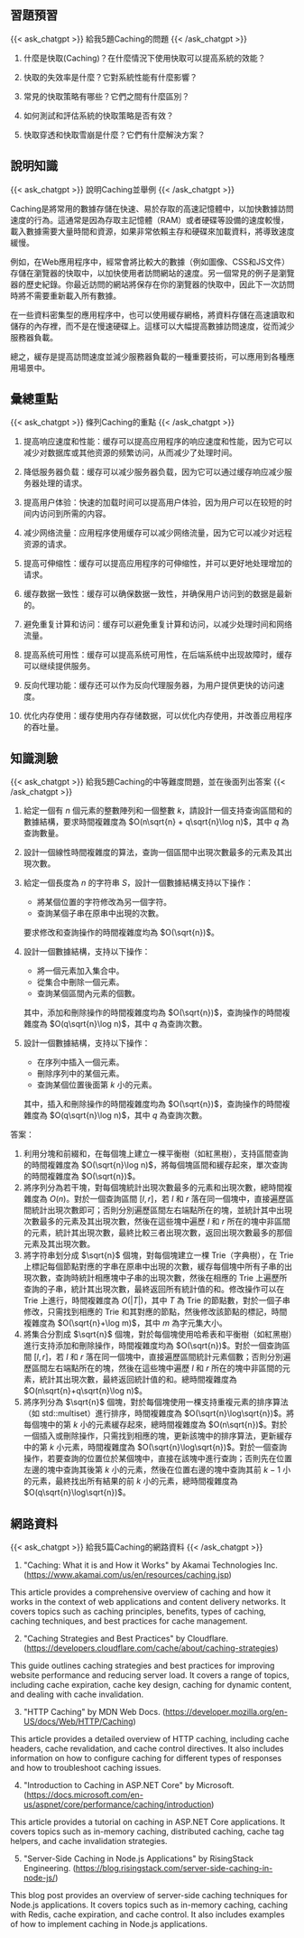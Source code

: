 ## 習題預習
{{< ask_chatgpt >}}
給我5題Caching的問題
{{< /ask_chatgpt >}}



1. 什麼是快取(Caching)？在什麼情況下使用快取可以提高系統的效能？

2. 快取的失效率是什麼？它對系統性能有什麼影響？

3. 常見的快取策略有哪些？它們之間有什麼區別？

4. 如何測試和評估系統的快取策略是否有效？

5. 快取穿透和快取雪崩是什麼？它們有什麼解決方案？   

## 說明知識
{{< ask_chatgpt >}}
說明Caching並舉例
{{< /ask_chatgpt >}}



Caching是將常用的數據存儲在快速、易於存取的高速記憶體中，以加快數據訪問速度的行為。這通常是因為存取主記憶體（RAM）或者硬碟等設備的速度較慢，載入數據需要大量時間和資源，如果非常依賴主存和硬碟來加載資料，將導致速度緩慢。

例如，在Web應用程序中，經常會將比較大的數據（例如圖像、CSS和JS文件）存儲在瀏覽器的快取中，以加快使用者訪問網站的速度。另一個常見的例子是瀏覽器的歷史紀錄。你最近訪問的網站將保存在你的瀏覽器的快取中，因此下一次訪問時將不需要重新載入所有數據。

在一些資料密集型的應用程序中，也可以使用緩存網格，將資料存儲在高速讀取和儲存的內存裡，而不是在慢速硬碟上。這樣可以大幅提高數據訪問速度，從而減少服務器負載。

總之，緩存是提高訪問速度並減少服務器負載的一種重要技術，可以應用到各種應用場景中。   

## 彙總重點
{{< ask_chatgpt >}}
條列Caching的重點
{{< /ask_chatgpt >}}



1. 提高响应速度和性能：缓存可以提高应用程序的响应速度和性能，因为它可以减少对数据库或其他资源的频繁访问，从而减少了处理时间。

2. 降低服务器负载：缓存可以减少服务器负载，因为它可以通过缓存响应减少服务器处理的请求。

3. 提高用户体验：快速的加载时间可以提高用户体验，因为用户可以在较短的时间内访问到所需的内容。

4. 减少网络流量：应用程序使用缓存可以减少网络流量，因为它可以减少对远程资源的请求。

5. 提高可伸缩性：缓存可以提高应用程序的可伸缩性，并可以更好地处理增加的请求。

6. 缓存数据一致性：缓存可以确保数据一致性，并确保用户访问到的数据是最新的。

7. 避免重复计算和访问：缓存可以避免重复计算和访问，以减少处理时间和网络流量。

8. 提高系统可用性：缓存可以提高系统可用性，在后端系统中出现故障时，缓存可以继续提供服务。

9. 反向代理功能：缓存还可以作为反向代理服务器，为用户提供更快的访问速度。

10. 优化内存使用：缓存使用内存存储数据，可以优化内存使用，并改善应用程序的吞吐量。   

## 知識測驗
{{< ask_chatgpt >}}
給我5題Caching的中等難度問題，並在後面列出答案
{{< /ask_chatgpt >}}



1. 給定一個有 $n$ 個元素的整數陣列和一個整數 $k$，請設計一個支持查询區間和的數據結構，要求時間複雜度為 $O(n\sqrt{n} + q\sqrt{n}\log n)$，其中 $q$ 為查詢數量。

2. 設計一個線性時間複雜度的算法，查詢一個區間中出現次數最多的元素及其出現次數。

3. 給定一個長度為 $n$ 的字符串 $S$，設計一個數據結構支持以下操作：

   - 將某個位置的字符修改為另一個字符。
   - 查詢某個子串在原串中出現的次數。

   要求修改和查詢操作的時間複雜度均為 $O(\sqrt{n})$。

4. 設計一個數據結構，支持以下操作：

   - 將一個元素加入集合中。
   - 從集合中刪除一個元素。
   - 查詢某個區間內元素的個數。

   其中，添加和刪除操作的時間複雜度均為 $O(\sqrt{n})$，查詢操作的時間複雜度為 $O(q\sqrt{n}\log n)$，其中 $q$ 為查詢次數。

5. 設計一個數據結構，支持以下操作：

   - 在序列中插入一個元素。
   - 刪除序列中的某個元素。
   - 查詢某個位置後面第 $k$ 小的元素。

   其中，插入和刪除操作的時間複雜度均為 $O(\sqrt{n})$，查詢操作的時間複雜度為 $O(q\sqrt{n}\log n)$，其中 $q$ 為查詢次數。

答案：

1. 利用分塊和前綴和，在每個塊上建立一棵平衡樹（如紅黑樹），支持區間查詢的時間複雜度為 $O(\sqrt{n}\log n)$，將每個塊區間和緩存起來，單次查詢的時間複雜度為 $O(\sqrt{n})$。
2. 將序列分為若干塊，對每個塊統計出現次數最多的元素和出現次數，總時間複雜度為 $O(n)$。對於一個查詢區間 $[l,r]$，若 $l$ 和 $r$ 落在同一個塊中，直接遍歷區間統計出現次數即可；否則分別遍歷區間左右端點所在的塊，並統計其中出現次數最多的元素及其出現次數，然後在這些塊中遍歷 $l$ 和 $r$ 所在的塊中非區間的元素，統計其出現次數，最終比較三者出現次數，返回出現次數最多的那個元素及其出現次數。
3. 將字符串划分成 $\sqrt{n}$ 個塊，對每個塊建立一棵 Trie（字典樹），在 Trie 上標記每個節點對應的字串在原串中出現的次數，緩存每個塊中所有子串的出現次數，查詢時統計相應塊中子串的出現次數，然後在相應的 Trie 上遍歷所查詢的子串，統計其出現次數，最終返回所有統計值的和。修改操作可以在 Trie 上進行，時間複雜度為 $O(|T|)$，其中 $T$ 為 Trie 的節點數，對於一個子串修改，只需找到相應的 Trie 和其對應的節點，然後修改該節點的標記，時間複雜度為 $O(\sqrt{n}+\log m)$，其中 $m$ 為字元集大小。
4. 將集合分割成 $\sqrt{n}$ 個塊，對於每個塊使用哈希表和平衡樹（如紅黑樹）進行支持添加和刪除操作，時間複雜度均為 $O(\sqrt{n})$。對於一個查詢區間 $[l,r]$，若 $l$ 和 $r$ 落在同一個塊中，直接遍歷區間統計元素個數；否則分別遍歷區間左右端點所在的塊，然後在這些塊中遍歷 $l$ 和 $r$ 所在的塊中非區間的元素，統計其出現次數，最終返回統計值的和。總時間複雜度為 $O(n\sqrt{n}+q\sqrt{n}\log n)$。
5. 將序列分為 $\sqrt{n}$ 個塊，對於每個塊使用一棵支持重複元素的排序算法（如 std::multiset）進行排序，時間複雜度為 $O(\sqrt{n}\log\sqrt{n})$。將每個塊中的第 $k$ 小的元素緩存起來，總時間複雜度為 $O(n\sqrt{n})$。對於一個插入或刪除操作，只需找到相應的塊，更新該塊中的排序算法，更新緩存中的第 $k$ 小元素，時間複雜度為 $O(\sqrt{n}\log\sqrt{n})$。對於一個查詢操作，若要查詢的位置位於某個塊中，直接在該塊中進行查詢；否則先在位置左邊的塊中查詢其後第 $k$ 小的元素，然後在位置右邊的塊中查詢其前 $k-1$ 小的元素，最終找出所有結果的前 $k$ 小的元素，總時間複雜度為 $O(q\sqrt{n}\log\sqrt{n})$。   

## 網路資料
{{< ask_chatgpt >}}
給我5篇Caching的網路資料
{{< /ask_chatgpt >}}



1. "Caching: What it is and How it Works" by Akamai Technologies Inc. (https://www.akamai.com/us/en/resources/caching.jsp)

This article provides a comprehensive overview of caching and how it works in the context of web applications and content delivery networks. It covers topics such as caching principles, benefits, types of caching, caching techniques, and best practices for cache management.

2. "Caching Strategies and Best Practices" by Cloudflare. (https://developers.cloudflare.com/cache/about/caching-strategies)

This guide outlines caching strategies and best practices for improving website performance and reducing server load. It covers a range of topics, including cache expiration, cache key design, caching for dynamic content, and dealing with cache invalidation.

3. "HTTP Caching" by MDN Web Docs. (https://developer.mozilla.org/en-US/docs/Web/HTTP/Caching)

This article provides a detailed overview of HTTP caching, including cache headers, cache revalidation, and cache control directives. It also includes information on how to configure caching for different types of responses and how to troubleshoot caching issues.

4. "Introduction to Caching in ASP.NET Core" by Microsoft. (https://docs.microsoft.com/en-us/aspnet/core/performance/caching/introduction)

This article provides a tutorial on caching in ASP.NET Core applications. It covers topics such as in-memory caching, distributed caching, cache tag helpers, and cache invalidation strategies.

5. "Server-Side Caching in Node.js Applications" by RisingStack Engineering. (https://blog.risingstack.com/server-side-caching-in-node-js/)

This blog post provides an overview of server-side caching techniques for Node.js applications. It covers topics such as in-memory caching, caching with Redis, cache expiration, and cache control. It also includes examples of how to implement caching in Node.js applications.   

